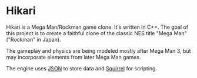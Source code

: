 Hikari
======

Hikari is a Mega Man/Rockman game clone. It's written in C++. The goal of this 
project is to create a faithful clone of the classic NES title "Mega Man" ("Rockman" in Japan).

The gameplay and physics are being modeled mostly after Mega Man 3, but may incorporate
elements from later Mega Man games.

The engine uses [JSON](http://www.json.org/) to store data and [Squirrel](http://www.squirrel-lang.org) for scripting.

